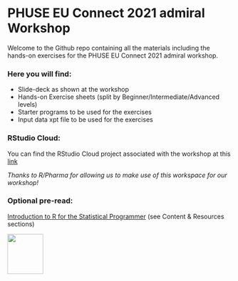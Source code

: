 # PHUSE EU Connect 2021 admiral Workshop
Welcome to the Github repo containing all the materials including the hands-on exercises for the PHUSE EU Connect 2021 admiral workshop.

### Here you will find:
- Slide-deck as shown at the workshop
- Hands-on Exercise sheets (split by Beginner/Intermediate/Advanced levels)
- Starter programs to be used for the exercises
- Input data xpt file to be used for the exercises

### RStudio Cloud:
You can find the RStudio Cloud project associated with the workshop at this [link](https://rstudio.cloud/spaces/185878/projects)

_Thanks to R/Pharma for allowing us to make use of this workspace for our workshop!_

### Optional pre-read: 
[Introduction to R for the Statistical Programmer](https://atorus-research.github.io/phuse_intro_to_r_2021_website/) (see Content & Resources sections)

<img width="80" height="90" src="https://user-images.githubusercontent.com/82581364/133069864-04bb3c21-2fcb-40f3-83ff-c15f9365afe6.png">
